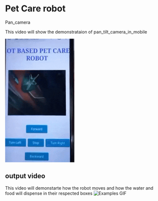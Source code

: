 # Pet Care robot
Pan_camera

This video will show the demonstrataion of pan_tilt_camera_in_mobile

![Example GIF](pan_videoo.gif)

## output video

This video will demonstarte how the robot moves and how the water and food will dispense in their respected boxes
![Examples GIF](output_video_01.gif)
